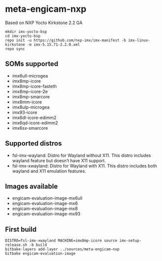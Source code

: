 
meta-engicam-nxp
================

Based on NXP Yocto Kirkstone 2.2 GA



```
mkdir imx-yocto-bsp
cd imx-yocto-bsp
repo init -u https://github.com/nxp-imx/imx-manifest -b imx-linux-kirkstone -m imx-5.15.71-2.2.0.xml
repo sync
```


SOMs supported
--------------

- imx6ull-microgea
- imx8mp-icore
- imx8mp-icore-fasteth
- imx8mp-icore-2e
- imx8mp-smarcore
- imx8mm-icore
- imx8ulp-microgea
- imx93-icore
- imx6dl-icore-edimm2
- imx6qd-icore-edimm2
- imx6sx-smarcore

Supported distros
-----------------

- fsl-imx-wayland: Distro for Wayland without X11. This distro includes wayland feature but doesn’t have X11 support.
- fsl-imx-xwayland: Distro for Wayland with X11. This distro includes both wayland and X11 emulation features.


Images available
----------------

- engicam-evaluation-image-mx6ull
- engicam-evaluation-image-mx6
- engicam-evaluation-image-mx8
- engicam-evaluation-image-mx93

First build
-----------


```
DISTRO=fsl-imx-xwayland MACHINE=imx8mp-icore source imx-setup-release.sh -b build
bitbake-layers add-layer ../sources/meta-engicam-nxp
bitbake engicam-evaluation-image
```


